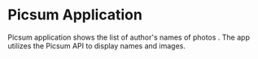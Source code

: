 # Picsum Application

Picsum application shows the list of author's names of photos . The app utilizes the Picsum API to display names and images.

